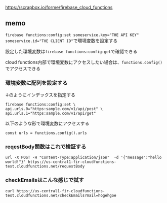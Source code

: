 https://scrapbox.io/forme/firebase_cloud_functions

## memo
`firebase functions:config:set someservice.key="THE API KEY" someservice.id="THE CLIENT ID"`で環境変数を設定する


設定した環境変数は`firebase functions:config:get`で確認できる

cloud functions内部で環境変数にアクセスしたい場合は、`functions.config()`でアクセスできる

### 環境変数に配列を設定する

↓のようにインデックスを指定する

```
firebase functions:config:set \ api.urls.0="https:sample.com/v1/api/post" \
api.urls.1="https:sample.com/v1/api/get"
```

以下のような形で環境変数にアクセスする

```
const urls = functions.config().urls
```

### reqestBody関数はこれで検証する

`url -X POST -H "Content-Type:application/json"  -d '{"message":"hello world!"}' https://us-central1-fir-cloudfunctions-test.cloudfunctions.net/requestBody`

### checkEmailsはこんな感じで試す

`curl https://us-central1-fir-cloudfunctions-test.cloudfunctions.net/checkEmails?mail=hogehgoe`
